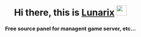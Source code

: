 <h1 align="center">Hi there, this is <a href="https://lunarix.ru/" target="_blank">Lunarix</a> 
<img src="https://github.com/blackcater/blackcater/raw/main/images/Hi.gif" height="32"/></h1>
<h3 align="center">Free source panel for managent game server, etc... </h3>
